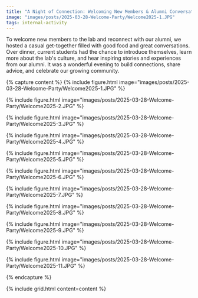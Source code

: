 ```yaml
---
title: "A Night of Connection: Welcoming New Members & Alumni Conversations"
image: "images/posts/2025-03-28-Welcome-Party/Welcome2025-1.JPG"
tags: internal-activity
---
```

To welcome new members to the lab and reconnect with our alumni, we hosted a casual get-together filled with good food and great conversations. Over dinner, current students had the chance to introduce themselves, learn more about the lab's culture, and hear inspiring stories and experiences from our alumni. It was a wonderful evening to build connections, share advice, and celebrate our growing community.

{% capture content %}
  {%
    include figure.html
    image="images/posts/2025-03-28-Welcome-Party/Welcome2025-1.JPG"
  %}

  {%
    include figure.html
    image="images/posts/2025-03-28-Welcome-Party/Welcome2025-2.JPG"
  %}

  {%
    include figure.html
    image="images/posts/2025-03-28-Welcome-Party/Welcome2025-3.JPG"
  %}

  {%
    include figure.html
    image="images/posts/2025-03-28-Welcome-Party/Welcome2025-4.JPG"
  %}

  {%
    include figure.html
    image="images/posts/2025-03-28-Welcome-Party/Welcome2025-5.JPG"
  %}

  {%
    include figure.html
    image="images/posts/2025-03-28-Welcome-Party/Welcome2025-6.JPG"
  %}

  {%
    include figure.html
    image="images/posts/2025-03-28-Welcome-Party/Welcome2025-7.JPG"
  %}

  {%
    include figure.html
    image="images/posts/2025-03-28-Welcome-Party/Welcome2025-8.JPG"
  %}

  {%
    include figure.html
    image="images/posts/2025-03-28-Welcome-Party/Welcome2025-9.JPG"
  %}

  {%
    include figure.html
    image="images/posts/2025-03-28-Welcome-Party/Welcome2025-10.JPG"
  %}

  {%
    include figure.html
    image="images/posts/2025-03-28-Welcome-Party/Welcome2025-11.JPG"
  %}

{% endcapture %}

{% include grid.html content=content %}